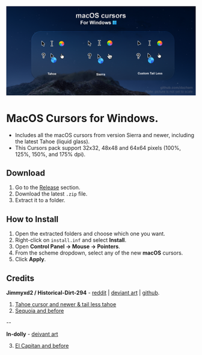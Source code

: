 ![macOS Cursors Preview](/preview.png)
---

# MacOS Cursors for Windows.
- Includes all the macOS cursors from version Sierra and newer, including the latest Tahoe (liquid glass).
- This Cursors pack support 32x32, 48x48 and 64x64 pixels (100%, 125%, 150%, and 175% dpi).


## Download

1. Go to the [Release](https://github.com/dazham/MacOS-Cursors-for-Windows/releases/tag/v1.0.0) section.
2. Download the latest `.zip` file.
3. Extract it to a folder.

## How to Install

1. Open the extracted folders and choose which one you want.
2. Right-click on `install.inf` and select **Install**.
3. Open **Control Panel → Mouse → Pointers**.
4. From the scheme dropdown, select any of the new **macOS** cursors.
5. Click **Apply**.

## Credits
**Jimmyxd2 / Historical-Dirt-294** - [reddit](https://www.reddit.com/user/Historical-Dirt-294/) | [deviant art](https://www.deviantart.com/jimmyxd2) | [github](https://github.com/jimmyxd2).

1.  [Tahoe cursor and newer & tail less tahoe](https://www.reddit.com/r/desktops/comments/1lepui6/i_created_a_macos_tahoe_pack_of_cursors_for/)
2.  [Sequoia and before](https://www.reddit.com/r/desktops/comments/1fcu054/i_created_a_macos_pack_of_cursors_for_windows_10/)

--

**In-dolly** - [deivant art](https://www.deviantart.com/in-dolly)

3. [El Capitan and before](https://www.deviantart.com/in-dolly/art/Updated-ElCapitan-cursors-593804414)

